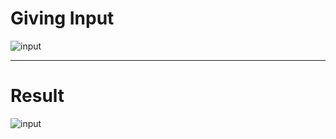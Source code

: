 # Giving Input

<img src="https://cdn.discordapp.com/attachments/791288827024113665/888359596039741440/unknown.png" alt="input" />

<hr />

# Result
<img src="https://media.discordapp.net/attachments/791288827024113665/888359716764389407/text.png" alt="input" />